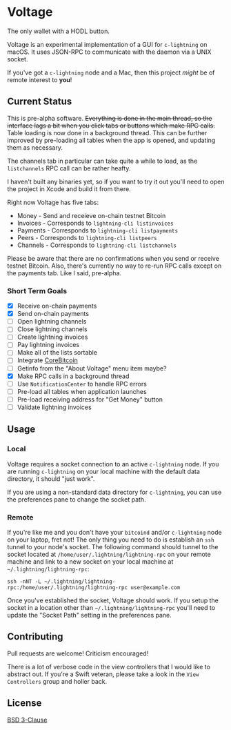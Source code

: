 # Voltage

The only wallet with a HODL button.

Voltage is an experimental implementation of a GUI for `c-lightning` on macOS. It uses JSON-RPC to communicate with the daemon via a UNIX socket.

If you've got a `c-lightning` node and a Mac, then this project *might* be of remote interest to **you**!

## Current Status

This is pre-alpha software. ~~Everything is done in the main thread, so the interface lags a bit when you click tabs or buttons which make RPC calls.~~  Table loading is now done in a background thread. This can be further improved by pre-loading all tables when the app is opened, and updating them as necessary.

The channels tab in particular can take quite a while to load, as the `listchannels` RPC call can be rather heafty.

I haven't built any binaries yet, so if you want to try it out you'll need to open the project in Xcode and build it from there.

Right now Voltage has five tabs:

- Money - Send and receieve on-chain testnet Bitcoin
- Invoices - Corresponds to `lightning-cli listinvoices`
- Payments - Corresponds to `lightning-cli listpayments`
- Peers - Corresponds to `lightning-cli listpeers`
- Channels - Corresponds to `lightning-cli listchannels`

Please be aware that there are no confirmations when you send or receive testnet Bitcoin. Also, there's currently no way to re-run RPC calls except on the payments tab. Like I said, pre-alpha.

### Short Term Goals

- [X] Receive on-chain payments
- [X] Send on-chain payments
- [ ] Open lightning channels
- [ ] Close lightning channels
- [ ] Create lightning invoices
- [ ] Pay lightning invoices
- [ ] Make all of the lists sortable
- [ ] Integrate [CoreBitcoin](https://github.com/oleganza/CoreBitcoin)
- [ ] Getinfo from the "About Voltage" menu item maybe?
- [X] Make RPC calls in a background thread
- [ ] Use `NotificationCenter` to handle RPC errors
- [ ] Pre-load all tables when application launches
- [ ] Pre-load receiving address for "Get Money" button
- [ ] Validate lightning invoices

## Usage

### Local

Voltage requires a socket connection to an active `c-lightning` node. If you are running `c-lightning` on your local machine with the default data directory, it should "just work".

If you are using a non-standard data directory for `c-lightning`, you can use the preferences pane to change the socket path.

### Remote

If you're like me and you don't have your `bitcoind` and/or `c-lightning` node on your laptop, fret not! The only thing you need to do is establish an `ssh` tunnel to your node's socket. The following command should tunnel to the socket located at `/home/user/.lightning/lightning-rpc` on your remote machine and link to a new socket on your local machine at `~/.lightning/lightning-rpc`:

    ssh -nNT -L ~/.lightning/lightning-rpc:/home/user/.lightning/lightning-rpc user@example.com

Once you've established the socket, Voltage should work. If you setup the socket in a location other than `~/.lightning/lightning-rpc` you'll need to update the "Socket Path" setting in the preferences pane.

## Contributing

Pull requests are welcome! Criticism encouraged!

There is a lot of verbose code in the view controllers that I would like to abstract out. If you're a Swift veteran, please take a look in the `View Controllers` group and holler back.

## License

[BSD 3-Clause](LICENSE.md)
